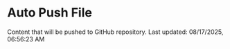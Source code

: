# Auto Push File

Content that will be pushed to GitHub repository.
Last updated: 08/17/2025, 06:56:23 AM